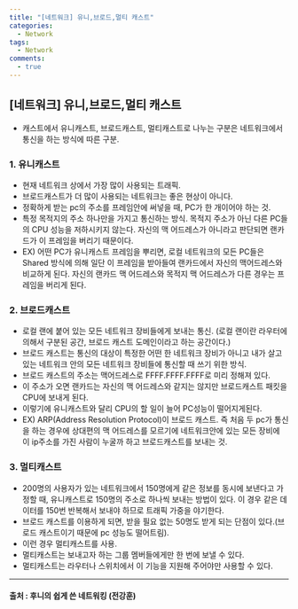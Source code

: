 ```yaml
---
title: "[네트워크] 유니,브로드,멀티 캐스트"
categories:
  - Network
tags:
  - Network
comments:
  - true
---
```

## [네트워크] 유니,브로드,멀티 캐스트
* 캐스트에서 유니캐스트, 브로드캐스트, 멀티캐스트로 나누는 구분은 네트워크에서 통신을 하는 방식에 따른 구분.

### 1. 유니캐스트
* 현재 네트워크 상에서 가장 많이 사용되는 트래픽.
* 브로드캐스트가 더 많이 사용되는 네트워크는 좋은 현상이 아니다.
* 정확하게 받는 pc의 주소를 프레임안에 써넣을 때, PC가 한 개이어야 하는 것.
* 특정 목적지의 주소 하나만을 가지고 통신하는 방식. 목적지 주소가 아닌 다른 PC들의 CPU 성능을 저하시키지 않는다. 자신의 맥 어드레스가 아니라고 판단되면 랜카드가 이 프레임을 버리기 때문이다.
* EX) 어떤 PC가 유니캐스트 프레임을 뿌리면, 로컬 네트워크의 모든 PC들은 Shared 방식에 의해 일단 이 프레임을 받아들여 랜카드에서 자신의 맥어드레스와 비교하게 된다. 자신의 랜카드 맥 어드레스와 목적지 맥 어드레스가 다른 경우는 프레임을 버리게 된다.

### 2. 브로드캐스트
* 로컬 랜에 붙어 있는 모든 네트워크 장비들에게 보내는 통신. (로컬 랜이란 라우터에 의해서 구분된 공간, 브로드 캐스트 도메인이라고 하는 공간이다.)
* 브로드 캐스트는 통신의 대상이 특정한 어떤 한 네트워크 장비가 아니고 내가 살고 있는 네트워크 안의 모든 네트워크 장비들에 통신할 때 쓰기 위한 방식.
* 브로드 캐스트의 주소는 맥어드레스로 FFFF.FFFF.FFFF로 미리 정해져 있다.
* 이 주소가 오면 랜카드는 자신의 맥 어드레스와 같지는 않지만 브로드캐스트 패킷을 CPU에 보내게 된다.
* 이렇기에 유니캐스트와 달리 CPU의 할 일이 늘어 PC성능이 떨어지게된다.
* EX) ARP(Address Resolution Protocol)이 브로드 캐스트. 즉 처음 두 pc가 통신을 하는 경우에 상대편의 맥 어드레스를 모르기에 네트워크안에 있는 모든 장비에 이 ip주소를 가진 사람이 누굴까 하고 브로드캐스트를 보내는 것.

### 3. 멀티캐스트
* 200명의 사용자가 있는 네트워크에서 150명에게 같은 정보를 동시에 보낸다고 가정할 때, 유니캐스트로 150명의 주소로 하나씩 보내는 방법이 있다. 이 경우 같은 데이터를 150번 반복해서 보내야 하므로 트래픽 가중을 야기한다.
* 브로드 캐스트를 이용하게 되면, 받을 필요 없는 50명도 받게 되는 단점이 있다.(브로드 캐스트이기 때문에 pc 성능도 떨어트림).
* 이런 경우 멀티캐스트를 사용.
* 멀티캐스트는 보내고자 하는 그룹 멤버들에게만 한 번에 보낼 수 있다.
* 멀티캐스트는 라우터나 스위치에서 이 기능을 지원해 주어야만 사용할 수 있다.

---
#### 출처 : 후니의 쉽게 쓴 네트워킹 (전강훈)